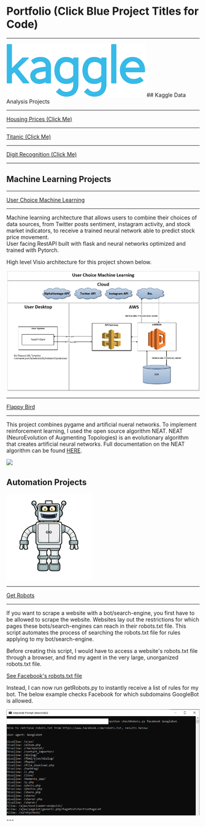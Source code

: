 # Portfolio (Click Blue Project Titles for Code)

---
<img src="images/kaggle.png?raw=true"/>
## Kaggle Data Analysis Projects

---
[Housing Prices (Click Me)](/pdf/housing_nb.html)

---
[Titanic (Click Me)](/pdf/titanic_nb.html)

---
[Digit Recognition (Click Me)](/pdf/digits_nb.html)

---
## Machine Learning Projects

---
[User Choice Machine Learning](https://github.com/njordsoevik/user-choice-machine-learning)

---

Machine learning architecture that allows users to combine their choices of data sources, from Twitter posts sentiment, instagram activity, and stock market indicators, to receive a trained neural network able to predict stock price movement.  
User facing RestAPI built with flask and neural networks optimized and trained with Pytorch. 

High level Visio architecture for this project shown below.

<img src="images/UserChoice.PNG"/>

---
[Flappy Bird](https://github.com/njordsoevik/pygame-flappybird)

---
This project combines pygame and artificial nueral networks. To implement reinforcement learning, I used the open source algorithm NEAT. NEAT (NeuroEvolution of Augmenting Topologies) is an evolutionary algorithm that creates artificial neural networks. Full documentation on the NEAT algorithm can be found [HERE](https://neat-python.readthedocs.io/en/latest/).

<img src="images/flappybird.gif?raw=true"/>

## Automation Projects

<img src="images/robot.png?raw=true"/>

---
[Get Robots](https://github.com/njordsoevik/GetRobots)

---

If you want to scrape a website with a bot/search-engine, you first have to be allowed to scrape the website. Websites lay out the restrictions for which pages these bots/search-engines can reach in their robots.txt file. This script automates the process of searching the robots.txt file for rules applying to my bot/search-engine. 

Before creating this script, I would have to access a website's robots.txt file through a browser, and find my agent in the very large, unorganized robots.txt file. 

[See Facebook's robots.txt file](https://facebook.com/robots.txt)

Instead, I can now run getRobots.py to instantly receive a list of rules for my bot. The below example checks Facebook for which subdomains GoogleBot is allowed.

<img src="images/getRobotsCL.PNG?raw=true"/>
---

